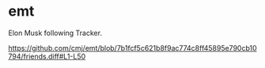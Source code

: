 # emt
Elon Musk following Tracker.

https://github.com/cmj/emt/blob/7b1fcf5c621b8f9ac774c8ff45895e790cb10794/friends.diff#L1-L50

